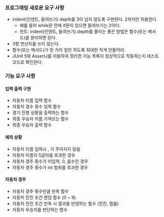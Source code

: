 ### 프로그래밍 새로운 요구 사항

- indent(인덴트, 들여쓰기) depth를 3이 넘지 않도록 구현한다. 2까지만 허용한다.
  - 예를 들어 while문 안에 if문이 있으면 들여쓰기는 2이다.
  - 힌트: indent(인덴트, 들여쓰기) depth를 줄이는 좋은 방법은 함수(또는 메서드)를 분리하면 된다.
- 3항 연산자를 쓰지 않는다.
- 함수(또는 메서드)가 한 가지 일만 하도록 최대한 작게 만들어라. 
- JUnit 5와 AssertJ를 이용하여 정리한 기능 목록이 정상적으로 작동하는지 테스트 코드로 확인한다.

### 기능 요구 사항

#### 입력 출력 구현

- 자동차 이름 입력 함수
- 자동차 경수 횟수 입력 함수
- 경기 진행 상황을 출력하는 함수
- 최종 우승자 이름 가져오는 함수
- 최종 우승자 출력 함수

#### 예외 상황

- 자동차 이름 입력시 , 가 주어지지 않음
- 자동차 이름이 5글자를 초과한 경우
- 자동차 경주 횟수가 미입력, 0, 음수인 경우
- 자동차 경주 횟수가 int 범위를 초과한 경우

#### 자동차 경주

- 자동차 경주 횟수만큼 반복 함수
- 자동차 전진 조건 랜덤 함수 (0 ~ 9)
- 자동차 전진 조건 만족 시 결과를 반영하는 함수 (전진, 멈춤)
- 자동차 우승자를 판단하는 함수

